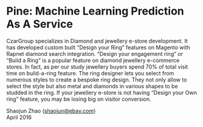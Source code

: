 Pine: Machine Learning Prediction As A Service
==============================================

CzarGroup specializes in Diamond and jewellery e-store development. It has developed custom built “Design your Ring” features on Magento with Rapnet diamond search integration.
“Design your engagement ring” or “Build a Ring” is a popular feature on diamond jewellery e-commerce stores. In fact, as per our study jewellery buyers spend 70% of total visit time on build-a-ring feature.
The ring designer lets you select from numerous styles to create a bespoke ring design. They not only allow to select the style but also metal and diamonds in various shapes to be studded in the ring.
If your jewellery e-store is not having “Design your Own ring” feature, you may be losing big on visitor conversion.

Shaojun Zhao (shaojun@ebay.com)  
April 2016
